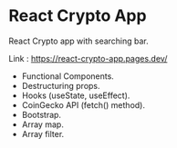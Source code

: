 # React Crypto App

React Crypto app with searching bar.

Link : https://react-crypto-app.pages.dev/

- Functional Components.
- Destructuring props.
- Hooks (useState, useEffect).
- CoinGecko API (fetch() method).
- Bootstrap.
- Array map.
- Array filter.
